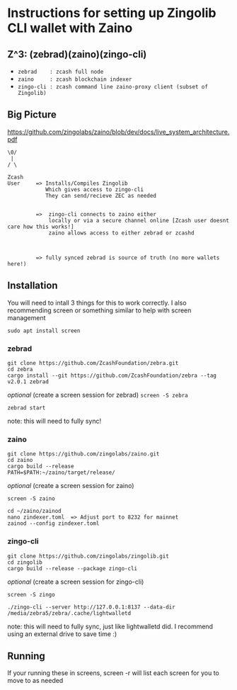 # Instructions for setting up Zingolib CLI wallet with Zaino


## Z^3: (zebrad)(zaino)(zingo-cli)

* `zebrad    : zcash full node`
* `zaino     : zcash blockchain indexer`
* `zingo-cli : zcash command line zaino-proxy client (subset of Zingolib)`


## Big Picture

https://github.com/zingolabs/zaino/blob/dev/docs/live_system_architecture.pdf
```
\0/
 |
/ \

Zcash
User     => Installs/Compiles Zingolib
            Which gives access to zingo-cli
            They can send/recieve ZEC as needed   


         =>  zingo-cli connects to zaino either
             locally or via a secure channel online [Zcash user doesnt care how this works!]
             zaino allows access to either zebrad or zcashd



         => fully synced zebrad is source of truth (no more wallets here!)
```


## Installation

You will need to intall 3 things for this to work correctly.
I also recommending screen or something similar to help with screen management

`sudo apt install screen`


### zebrad
```
git clone https://github.com/ZcashFoundation/zebra.git
cd zebra
cargo install --git https://github.com/ZcashFoundation/zebra --tag v2.0.1 zebrad
```
 
*optional* (create a screen session for zebrad)
`screen -S zebra`

 `zebrad start`

note: this will need to fully sync! 

### zaino
```
git clone https://github.com/zingolabs/zaino.git
cd zaino
cargo build --release
PATH=$PATH:~/zaino/target/release/
```

*optional* (create a screen session for zaino)

`screen -S zaino`

```
cd ~/zaino/zainod
nano zindexer.toml  => Adjust port to 8232 for mainnet
zainod --config zindexer.toml
```

### zingo-cli
```
git clone https://github.com/zingolabs/zingolib.git
cd zingolib
cargo build --release --package zingo-cli
```
*optional* (create a screen session for zingo-cli)

`screen -S zingo`

`./zingo-cli --server http://127.0.0.1:8137 --data-dir /media/zebra5/zebra/.cache/lightwalletd`


note: this will need to fully sync, just like lightwalletd did. I recommend using an external drive to save time :)


## Running

If your running these in screens, screen -r will list each screen for you to move to as needed
